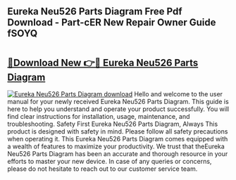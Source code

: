 ## Eureka Neu526 Parts Diagram Free Pdf Download - Part-cER New Repair Owner Guide fSOYQ

# <h2><a href="http://dfodd05.blite.top/?on=Eureka+Neu526+Parts+Diagram">🔗Download New 👉🔴 Eureka Neu526 Parts Diagram</a></h2>

[![Eureka Neu526 Parts Diagram download](https://i.imgur.com/lujVjoI.png)](http://dfodd05.blite.top/?on=Eureka+Neu526+Parts+Diagram)
Hello and welcome to the user manual for your newly received Eureka Neu526 Parts Diagram. This guide is here to help you understand and operate your product successfully. You will find clear instructions for installation, usage, maintenance, and troubleshooting. Safety First Eureka Neu526 Parts Diagram, Always This product is designed with safety in mind. Please follow all safety precautions when operating it. This Eureka Neu526 Parts Diagram comes equipped with a wealth of features to maximize your productivity. We trust that theEureka Neu526 Parts Diagram has been an accurate and thorough resource in your efforts to master your new device. In case of any queries or concerns, please do not hesitate to reach out to our customer service team.
